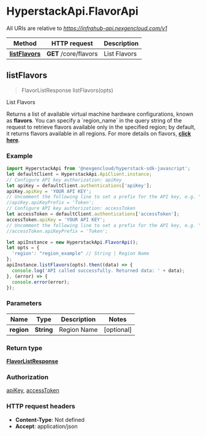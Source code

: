 # HyperstackApi.FlavorApi

All URIs are relative to *https://infrahub-api.nexgencloud.com/v1*

Method | HTTP request | Description
------------- | ------------- | -------------
[**listFlavors**](FlavorApi.md#listFlavors) | **GET** /core/flavors | List Flavors



## listFlavors

> FlavorListResponse listFlavors(opts)

List Flavors

Returns a list of available virtual machine hardware configurations, known as             **flavors**. You can specify a &#x60;region_name&#x60; in the query string of the request to             retrieve flavors available only in the specified region; by default, it returns flavors              available in all regions. For more details on flavors,              [**click here**](https://infrahub-doc.nexgencloud.com/docs/hardware/flavors).

### Example

```javascript
import HyperstackApi from '@nexgencloud/hyperstack-sdk-javascript';
let defaultClient = HyperstackApi.ApiClient.instance;
// Configure API key authorization: apiKey
let apiKey = defaultClient.authentications['apiKey'];
apiKey.apiKey = 'YOUR API KEY';
// Uncomment the following line to set a prefix for the API key, e.g. "Token" (defaults to null)
//apiKey.apiKeyPrefix = 'Token';
// Configure API key authorization: accessToken
let accessToken = defaultClient.authentications['accessToken'];
accessToken.apiKey = 'YOUR API KEY';
// Uncomment the following line to set a prefix for the API key, e.g. "Token" (defaults to null)
//accessToken.apiKeyPrefix = 'Token';

let apiInstance = new HyperstackApi.FlavorApi();
let opts = {
  'region': "region_example" // String | Region Name
};
apiInstance.listFlavors(opts).then((data) => {
  console.log('API called successfully. Returned data: ' + data);
}, (error) => {
  console.error(error);
});

```

### Parameters


Name | Type | Description  | Notes
------------- | ------------- | ------------- | -------------
 **region** | **String**| Region Name | [optional] 

### Return type

[**FlavorListResponse**](FlavorListResponse.md)

### Authorization

[apiKey](../README.md#apiKey), [accessToken](../README.md#accessToken)

### HTTP request headers

- **Content-Type**: Not defined
- **Accept**: application/json

